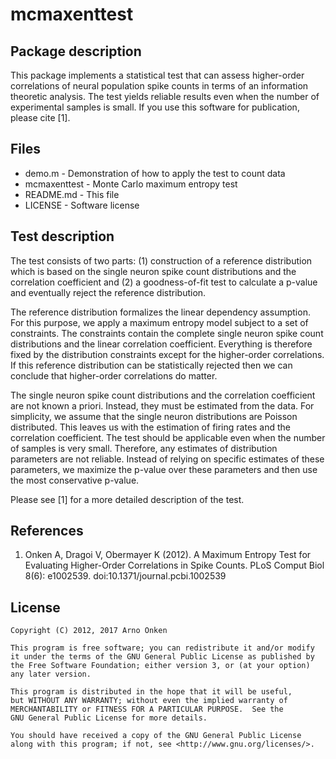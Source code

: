 # mcmaxenttest

Package description
-------------------

This package implements a statistical test that can assess higher-order
correlations of neural population spike counts in terms of an information
theoretic analysis. The test yields reliable results even when the number of
experimental samples is small. If you use this software for publication, please
cite [1].


Files
-----

* demo.m - Demonstration of how to apply the test to count data
* mcmaxenttest - Monte Carlo maximum entropy test
* README.md - This file
* LICENSE - Software license


Test description
----------------

The test consists of two parts: (1) construction of a reference distribution
which is based on the single neuron spike count distributions and the
correlation coefficient and (2) a goodness-of-fit test to calculate a p-value
and eventually reject the reference distribution.

The reference distribution formalizes the linear dependency assumption. For
this purpose, we apply a maximum entropy model subject to a set of constraints.
The constraints contain the complete single neuron spike count distributions
and the linear correlation coefficient. Everything is therefore fixed by the
distribution constraints except for the higher-order correlations. If this
reference distribution can be statistically rejected then we can conclude that
higher-order correlations do matter.

The single neuron spike count distributions and the correlation coefficient are
not known a priori. Instead, they must be estimated from the data. For
simplicity, we assume that the single neuron distributions are Poisson
distributed. This leaves us with the estimation of firing rates and the
correlation coefficient. The test should be applicable even when the number of
samples is very small. Therefore, any estimates of distribution parameters are
not reliable. Instead of relying on specific estimates of these parameters, we
maximize the p-value over these parameters and then use the most conservative
p-value.

Please see [1] for a more detailed description of the test.


References
----------

1. Onken A, Dragoi V, Obermayer K (2012). A Maximum Entropy Test for
Evaluating Higher-Order Correlations in Spike Counts.
PLoS Comput Biol 8(6): e1002539. doi:10.1371/journal.pcbi.1002539


License
-------

```text
Copyright (C) 2012, 2017 Arno Onken

This program is free software; you can redistribute it and/or modify
it under the terms of the GNU General Public License as published by
the Free Software Foundation; either version 3, or (at your option)
any later version.

This program is distributed in the hope that it will be useful,
but WITHOUT ANY WARRANTY; without even the implied warranty of
MERCHANTABILITY or FITNESS FOR A PARTICULAR PURPOSE.  See the
GNU General Public License for more details.

You should have received a copy of the GNU General Public License
along with this program; if not, see <http://www.gnu.org/licenses/>.
```
